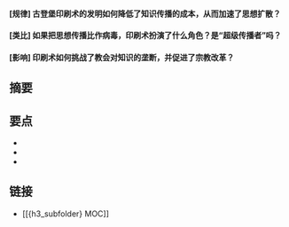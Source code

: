 #### [规律] 古登堡印刷术的发明如何降低了知识传播的成本，从而加速了思想扩散？


#### [类比] 如果把思想传播比作病毒，印刷术扮演了什么角色？是“超级传播者”吗？


#### [影响] 印刷术如何挑战了教会对知识的垄断，并促进了宗教改革？


## 摘要


## 要点

- 
- 
- 

## 链接

- [[{h3_subfolder} MOC]]
